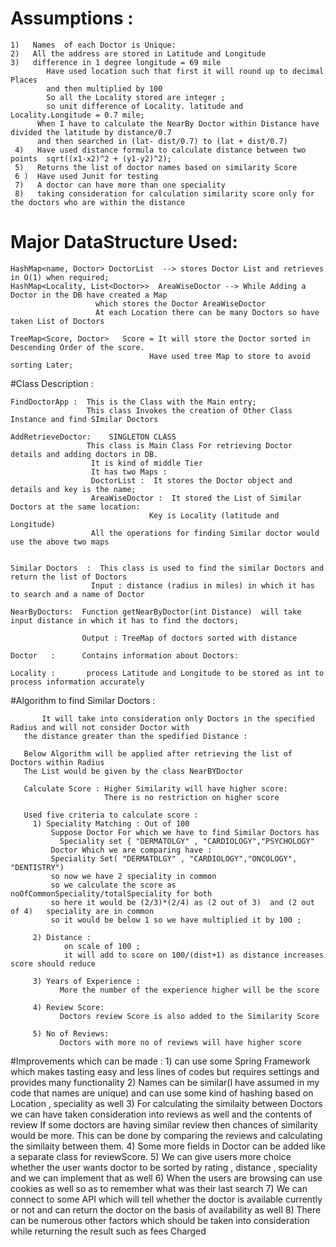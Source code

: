 # Assumptions : 
   ```
   1)   Names  of each Doctor is Unique: 
   2)   All the address are stored in Latitude and Longitude
   3)   difference in 1 degree longitude = 69 mile
           Have used location such that first it will round up to decimal Places 
           and then multiplied by 100
           So all the Locality stored are integer ;
           so unit difference of Locality. latitude and Locality.Longitude = 0.7 mile;
         When I have to calculate the NearBy Doctor within Distance have divided the latitude by distance/0.7 
         and then searched in (lat- dist/0.7) to (lat + dist/0.7)
    4)   Have used distance formula to calculate distance between two points  sqrt((x1-x2)^2 + (y1-y2)^2); 
    5)   Returns the list of doctor names based on similarity Score	
    6 )  Have used Junit for testing	
    7)   A doctor can have more than one speciality
    8)   taking consideration for calculation similarity score only for the doctors who are within the distance
```	 
# Major DataStructure Used:
	
    HashMap<name, Doctor> DoctorList  --> stores Doctor List and retrieves in O(1) when required;
    HashMap<Locality, List<Doctor>>  AreaWiseDoctor --> While Adding a Doctor in the DB have created a Map
                       which stores the Doctor AreaWiseDoctor
                       At each Location there can be many Doctors so have taken List of Doctors
	
    TreeMap<Score, Doctor>   Score = It will store the Doctor sorted in Descending Order of the score.
	                               Have used tree Map to store to avoid sorting Later;
	
	
#Class Description :
	
	FindDoctorApp :  This is the Class with the Main entry;
                     This class Invokes the creation of Other Class Instance and find SImilar Doctors 
	
	AddRetrieveDoctor:    SINGLETON CLASS	
	                 This class is Main Class For retrieving Doctor details and adding doctors in DB.
                      It is kind of middle Tier
                      It has two Maps :
                      DoctorList :  It stores the Doctor object and details and key is the name;
                      AreaWiseDoctor :  It stored the List of Similar Doctors at the same location:
                                   Key is Locality (latitude and Longitude)
                      All the operations for finding Similar doctor would use the above two maps
					  
	
	Similar Doctors  : 	This class is used to find the similar Doctors and return the list of Doctors
                      Input : distance (radius in miles) in which it has to search and a name of Doctor
					  
	NearByDoctors:  Function getNearByDoctor(int Distance)  will take input distance in which it has to find the doctors;
                  
 				    Output : TreeMap of doctors sorted with distance
	
	Doctor   :      Contains information about Doctors:
	
	Locality :       process Latitude and Longitude to be stored as int to process information accurately
	
	
#Algorithm to find Similar Doctors : 
	
	       It will take into consideration only Doctors in the specified Radius and will not consider Doctor with 
       the distance greater than the spedified Distance :
       
       Below Algorithm will be applied after retrieving the list of Doctors within Radius 
       The List would be given by the class NearBYDoctor
       
       Calculate Score : Higher Similarity will have higher score:
                         There is no restriction on higher score
                         
       Used five criteria to calculate score :
         1) Speciality Matching : Out of 100 
             Suppose Doctor For which we have to find Similar Doctors has 
               Speciality set { "DERMATOLGY" , "CARDIOLOGY","PSYCHOLOGY"
             Doctor Which we are comparing have : 
             Speciality Set( "DERMATOLGY" , "CARDIOLOGY","ONCOLOGY", "DENTISTRY") 
             so now we have 2 speciality in common
             so we calculate the score as noOfCommonSpeciality/totalSpeciality for both
             so here it would be (2/3)*(2/4) as (2 out of 3)  and (2 out of 4)   speciality are in common
             so it would be below 1 so we have multiplied it by 100 ;
             
         2) Distance :
                on scale of 100 ;
                it will add to score on 100/(dist+1) as distance increases score should reduce
          
         3) Years of Experience :
               More the number of the experience higher will be the score
               
         4) Review Score:
               Doctors review Score is also added to the Similarity Score 
         
         5) No of Reviews:
               Doctors with more no of reviews will have higher score 


			   
#Improvements which can be made :
      1) can use some Spring Framework which makes tasting easy and less lines of codes  but requires settings and provides many functionality
	  2) Names can be similar(I have assumed in my code that names are unique) and can use some kind of hashing based on Location , speciality as well
	  3) For calculating the similaity between Doctors we can have taken consideration into reviews as well and the contents of review
	     If some doctors are having similar review then chances of similarity would be more. This can be done by comparing the reviews and
		 calculating the similaity between them. 
	  4) Some more fields in Doctor can be added like  a separate class for reviewScore.
	  5) We can give users more choice whether the user wants doctor to be sorted by rating , distance , speciality and we can implement that 
	     as well
	  6) When the users are browsing can use cookies as well so as to remember what was their last search
	  7)  We can connect to some API which will tell whether the doctor is available currently or not and can return the doctor on the basis of availability 
	      as well
	  8)  There can be numerous other factors which should be taken into consideration while returning the result such as fees Charged
	  
